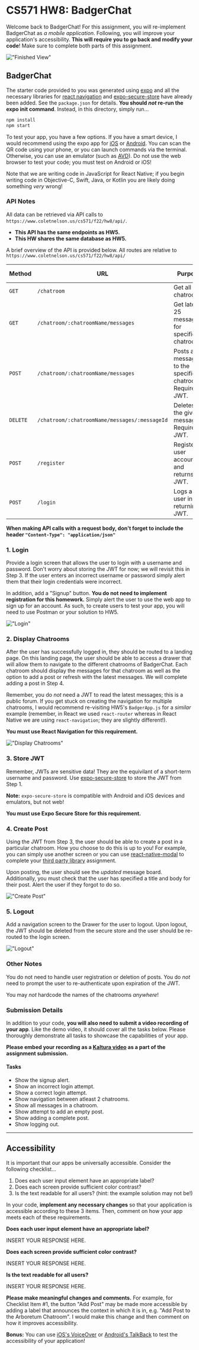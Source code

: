 
# CS571 HW8: BadgerChat

Welcome back to BadgerChat! For this assignment, you will re-implement BadgerChat as *a mobile application*. Following, you will improve your application's accessibility. **This will require you to go back and modify your code**! Make sure to complete both parts of this assignment.

!["Finished View"](figures/complete.png)

## BadgerChat

The starter code provided to you was generated using [expo](https://expo.dev/) and all the necessary libraries for [react navigation](https://reactnavigation.org/) and [expo-secure-store](https://www.npmjs.com/package/expo-secure-store) have already been added. See the `package.json` for details. **You should *not* re-run the expo init command**. Instead, in this directory, simply run...

```bash
npm install
npm start
```

To test your app, you have a few options. If you have a smart device, I would recommend using the expo app for [iOS](https://apps.apple.com/us/app/expo-go/id982107779) or [Android](https://play.google.com/store/apps/details?id=host.exp.exponent&hl=en_US&gl=US). You can scan the QR code using your phone, or you can launch commands via the terminal. Otherwise, you can use an emulator (such as [AVD](https://developer.android.com/studio/run/emulator)). Do not use the web browser to test your code; you must test on Android or iOS!

Note that we are writing code in JavaScript for React Native; if you begin writing code in Objective-C, Swift, Java, or Kotlin you are likely doing something *very* wrong!

### API Notes

All data can be retrieved via API calls to `https://www.coletnelson.us/cs571/f22/hw8/api/`.

 - **This API has the same endpoints as HW5.**
 - **This HW shares the same database as HW5.**

A brief overview of the API is provided below. All routes are relative to `https://www.coletnelson.us/cs571/f22/hw8/api/`

| Method | URL | Purpose | Return Codes |
| --- | --- | --- | --- |
| `GET`| `/chatroom` | Get all chatrooms. | 200, 304 |
| `GET` | `/chatroom/:chatroomName/messages`| Get latest 25 messages for specified chatroom. | 200, 304, 404 |
| `POST` | `/chatroom/:chatroomName/messages` | Posts a message to the specified chatroom. Requires JWT. | 200, 400, 404, 413 |
| `DELETE` | `/chatroom/:chatroomName/messages/:messageId` | Deletes the given message. Requires JWT. | 200, 400, 401, 404 |
| `POST` | `/register` | Registers a user account and returns a JWT. | 200, 400, 401, 409, 413  |
| `POST` | `/login` | Logs a user in, returning a JWT. | 200, 400, 401, 404 |

**When making API calls with a request body, don't forget to include the header `"Content-Type": "application/json"`**


### 1. Login
Provide a login screen that allows the user to login with a username and password. Don't worry about storing the JWT for now; we will revisit this in Step 3. If the user enters an incorrect username or password simply alert them that their login credentials were incorrect.

In addition, add a "Signup" button. **You do not need to implement registration for this homework.** Simply alert the user to use the web app to sign up for an account. As such, to create users to test your app, you will need to use Postman or your solution to HW5.

!["Login"](figures/login.png)

### 2. Display Chatrooms

After the user has successfully logged in, they should be routed to a landing page. On this landing page, the user should be able to access a drawer that will allow them to navigate to the different chatrooms of BadgerChat. Each chatroom should display the messages for that chatroom as well as the option to add a post or refresh with the latest messages. We will complete adding a post in Step 4.

Remember, you do *not* need a JWT to read the latest messages; this is a public forum. If you get stuck on creating the navigation for multiple chatrooms, I would recommend re-visiting HW5's `BadgerApp.js` for a *similar* example (remember, in React we used `react-router` whereas in React Native we are using `react-navigation`; they are slightly different!).

**You must use React Navigation for this requirement.**

!["Display Chatrooms"](figures/complete.png)

### 3. Store JWT

Remember, JWTs are sensitive data! They are the equivilant of a short-term username and password. Use [expo-secure-store](https://www.npmjs.com/package/expo-secure-store) to store the JWT from Step 1. 

**Note:** `expo-secure-store` is compatible with Android and iOS devices and emulators, but not web!

**You must use Expo Secure Store for this requirement.**

### 4. Create Post

Using the JWT from Step 3, the user should be able to create a post in a particular chatroom. How you choose to do this is up to you! For example, you can simply use another screen or you can use [react-native-modal](https://www.npmjs.com/package//react-native-modal) to complete your [third party library](https://canvas.wisc.edu/courses/324228/assignments/1691946) assignment.

Upon posting, the user should see the *updated* message board. Additionally, you must check that the user has specified a title and body for their post. Alert the user if they forgot to do so.

!["Create Post"](figures/create.png)

### 5. Logout

Add a navigation screen to the Drawer for the user to logout. Upon logout, the JWT should be deleted from the secure store and the user should be re-routed to the login screen.

!["Logout"](figures/logout.png)

### Other Notes
You do not need to handle user registration or deletion of posts. You do *not* need to prompt the user to re-authenticate upon expiration of the JWT.

You may *not* hardcode the names of the chatrooms *anywhere*!

### Submission Details
In addition to your code, **you will also need to submit a video recording of your app**. Like the demo video, it should cover all the tasks below. Please thoroughly demonstrate all tasks to showcase the capabilities of your app.

**Please embed your recording as a [Kaltura video](https://learning.kaltura.com/media/How+to+Embed+a+Kaltura+Media+in+the+Context+of+a+Canvas+Course/0_4weol2uv) as a part of the assignment submission.**

#### Tasks 
 - Show the signup alert.
 - Show an incorrect login attempt.
 - Show a correct login attempt.
 - Show navigation between atleast 2 chatrooms.
 - Show all messages in a chatroom.
 - Show attempt to add an empty post.
 - Show adding a complete post.
 - Show logging out.

___

## Accessibility

It is important that our apps be universally accessible. Consider the following checklist...

 1. Does each user input element have an appropriate label?
 2. Does each screen provide sufficient color contrast?
 3. Is the text readable for all users? (hint: the example solution may not be!)

In your code, **implement any necessary changes** so that your application is accessible according to these 3 items. Then, comment on how your app meets each of these requirements.

**Does each user input element have an appropriate label?**

INSERT YOUR RESPONSE HERE.

**Does each screen provide sufficient color contrast?**

INSERT YOUR RESPONSE HERE.

**Is the text readable for all users?**

INSERT YOUR RESPONSE HERE.

**Please make meaningful changes and comments.** For example, for Checklist Item #1, the button "Add Post" may be made more accessible by adding a label that announces the context in which it is in, e.g. "Add Post to the Arboretum Chatroom". I would make this change and then comment on how it improves accessibility.

**Bonus:** You can use [iOS's VoiceOver](https://support.apple.com/guide/iphone/turn-on-and-practice-voiceover-iph3e2e415f/ios) or [Android's TalkBack](https://support.google.com/accessibility/android/answer/6283677?hl=en) to test the accessibility of your application!

